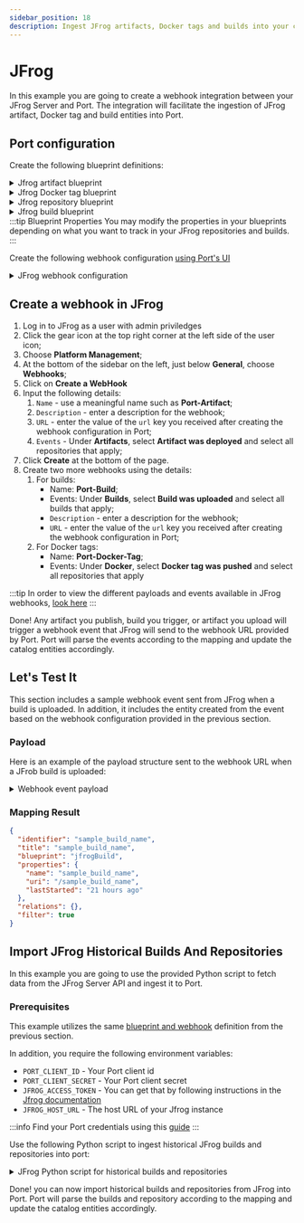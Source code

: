 ```yaml
---
sidebar_position: 18
description: Ingest JFrog artifacts, Docker tags and builds into your catalog
---
```


# JFrog

In this example you are going to create a webhook integration between your JFrog Server and Port. The integration will facilitate the ingestion of JFrog artifact, Docker tag and build entities into Port.

## Port configuration

Create the following blueprint definitions:

<details>
<summary>Jfrog artifact blueprint</summary>

```json showLineNumbers
{
  "identifier": "jfrogArtifact",
  "description": "This blueprint represents an artifact in our JFrog catalog",
  "title": "JFrog Artifact",
  "icon": "JfrogXray",
  "schema": {
    "properties": {
      "name": {
        "type": "string",
        "title": "Name",
        "description": "Name of the artifact"
      },
      "path": {
        "type": "string",
        "title": "Path",
        "description": "Path to artifact"
      },
      "sha256": {
        "type": "string",
        "title": "SHA 256",
        "description": "SHA256 of the artifact"
      },
      "size": {
        "type": "number",
        "title": "Size",
        "description": "Size of the artifact"
      }
    },
    "required": []
  },
  "mirrorProperties": {},
  "calculationProperties": {},
  "aggregationProperties": {},
  "relations": {
    "repository": {
      "title": "Repository",
      "description": "Repository of the artifact",
      "target": "jfrogRepository",
      "required": false,
      "many": false
    }
  }
}
```

</details>

<details>
<summary>Jfrog Docker tag blueprint</summary>

```json showLineNumbers
{
  "identifier": "jfrogDockerTag",
  "description": "This blueprint represents a Docker tag in our Jfrog catalog",
  "title": "JFrog Docker Tag",
  "icon": "JfrogXray",
  "schema": {
    "properties": {
      "name": {
        "type": "string",
        "title": "Name",
        "description": "Name of the Docker tag"
      },
      "imageName": {
        "type": "string",
        "title": "Image Name",
        "description": "Name of the Docker image"
      },
      "path": {
        "type": "string",
        "title": "Path",
        "description": "Path to Docker tag"
      },
      "sha256": {
        "type": "string",
        "title": "SHA 256",
        "description": "SHA256 of the Docker tag"
      },
      "size": {
        "type": "number",
        "title": "Size",
        "description": "Size of the Docker tag"
      },
      "tag": {
        "type": "string",
        "title": "Docker tag",
        "description": "Docker tag"
      },
      "platforms": {
        "type": "array",
        "title": "Platforms",
        "description": "Platforms supported by image"
      }
    },
    "required": []
  },
  "mirrorProperties": {},
  "calculationProperties": {},
  "aggregationProperties": {},
  "relations": {
    "repository": {
      "title": "Repository",
      "description": "Repository of the artifact",
      "target": "jfrogRepository",
      "required": false,
      "many": false
    }
  }
}
```

</details>

<details>
<summary>Jfrog repository blueprint</summary>

```json showLineNumbers
{
  "identifier": "jfrogRepository",
  "description": "This blueprint represents a repository on Jfrog",
  "title": "JFrog Repository",
  "icon": "JfrogXray",
  "schema": {
    "properties": {
      "key": {
        "type": "string",
        "title": "Key",
        "description": "Name of the repository"
      },
      "description": {
        "type": "string",
        "title": "Description",
        "description": "Description of the repository"
      },
      "type": {
        "type": "string",
        "title": "Repository Type",
        "description": "Type of the repository",
        "enum": ["LOCAL", "REMOTE", "VIRTUAL", "FEDERATED", "DISTRIBUTION"],
        "enumColors": {
          "LOCAL": "blue",
          "REMOTE": "bronze",
          "VIRTUAL": "darkGray",
          "FEDERATED": "green",
          "DISTRIBUTION": "lightGray"
        }
      },
      "url": {
        "type": "string",
        "title": "Repository URL",
        "description": "URL to the repository",
        "format": "url"
      },
      "packageType": {
        "type": "string",
        "title": "Package type",
        "description": "Type of the package"
      }
    },
    "required": []
  },
  "mirrorProperties": {},
  "calculationProperties": {},
  "aggregationProperties": {},
  "relations": {}
}
```

</details>

<details>
<summary>Jfrog build blueprint</summary>

```json showLineNumbers
{
  "identifier": "jfrogBuild",
  "description": "This blueprint represents a build from JFrog",
  "title": "JFrog Build",
  "icon": "JfrogXray",
  "schema": {
    "properties": {
      "name": {
        "type": "string",
        "title": "Build name",
        "description": "Name of the build"
      },
      "uri": {
        "type": "string",
        "title": "Build URI",
        "description": "URI to the build"
      },
      "lastStarted": {
        "type": "string",
        "title": "Last build time",
        "description": "Last time the build ran",
        "format": "date-time"
      }
    },
    "required": []
  },
  "mirrorProperties": {},
  "calculationProperties": {},
  "aggregationProperties": {},
  "relations": {}
}
```

</details>
:::tip Blueprint Properties
You may modify the properties in your blueprints depending on what you want to track in your JFrog repositories and builds.
:::

Create the following webhook configuration [using Port's UI](/build-your-software-catalog/sync-data-to-catalog/webhook/?operation=ui#configuring-webhook-endpoints)

<details>
<summary>JFrog webhook configuration</summary>

1. **Basic details** tab - fill the following details:
   1. Title : `JFrog mapper`;
   2. Identifier : `jfrogMapper`;
   3. Description : `A webhook configuration to map JFrog repositories and builds to Port`;
   4. Icon : `JfrogXray`;
2. **Integration configuration** tab - fill the following JQ mapping:

```json
[
  {
    "blueprint": "jfrogBuild",
    "filter": ".body.event_type == 'uploaded'",
    "entity": {
      "identifier": ".body.build_name",
      "title": ".body.build_name",
      "properties": {
        "name": ".body.build_name",
        "uri": "'/' + .body.build_name",
        "lastStarted": ".body.build_started"
      }
    }
  },
  {
    "blueprint": "jfrogDockerTag",
    "filter": ".body.event_type == 'pushed'",
    "entity": {
      "identifier": ".body.name",
      "title": ".body.name",
      "properties": {
        "name": ".body.name",
        "imageName": ".body.image_name",
        "path": ".body.path",
        "sha256": ".body.sha256",
        "size": ".body.size",
        "tag": ".body.tag",
        "platforms": ".body.platforms[] | \"(.os):(.architecture)\""
      },
      "relations": {
        "repository": ".body.repo_key"
      }
    }
  },
  {
    "blueprint": "jfrogArtifact",
    "filter": ".body.event_type == 'deployed'",
    "entity": {
      "identifier": ".body.data.name",
      "title": ".body.data.name",
      "properties": {
        "name": ".body.data.name",
        "path": ".body.data.path",
        "sha256": ".body.data.sha256",
        "size": ".body.data.size"
      },
      "relations": {
        "repository": ".body.data.repo_key"
      }
    }
  }
]
```

:::note
Take note of, and copy the Webhook URL that is provided in this tab
:::

3. Click **Save** at the bottom of the page.
</details>

## Create a webhook in JFrog

1. Log in to JFrog as a user with admin priviledges
2. Click the gear icon at the top right corner at the left side of the user icon;
3. Choose **Platform Management**;
4. At the bottom of the sidebar on the left, just below **General**, choose **Webhooks**;
5. Click on **Create a WebHook**
6. Input the following details:
   1. `Name` - use a meaningful name such as **Port-Artifact**;
   2. `Description` - enter a description for the webhook;
   3. `URL` - enter the value of the `url` key you received after creating the webhook configuration in Port;
   4. `Events` - Under **Artifacts**, select **Artifact was deployed** and select all repositories that apply;
7. Click **Create** at the bottom of the page.
8. Create two more webhooks using the details:
   1. For builds:
      - Name: **Port-Build**;
      - Events: Under **Builds**, select **Build was uploaded** and select all builds that apply;
      - `Description` - enter a description for the webhook;
      - `URL` - enter the value of the `url` key you received after creating the webhook configuration in Port;
   2. For Docker tags:
      - Name: **Port-Docker-Tag**;
      - Events: Under **Docker**, select **Docker tag was pushed** and select all repositories that apply

:::tip
In order to view the different payloads and events available in JFrog webhooks, [look here](https://jfrog.com/help/r/jfrog-platform-administration-documentation/event-types)
:::

Done! Any artifact you publish, build you trigger, or artifact you upload will trigger a webhook event that JFrog will send to the webhook URL provided by Port. Port will parse the events according to the mapping and update the catalog entities accordingly.

## Let's Test It

This section includes a sample webhook event sent from JFrog when a build is uploaded. In addition, it includes the entity created from the event based on the webhook configuration provided in the previous section.

### Payload

Here is an example of the payload structure sent to the webhook URL when a JFrob build is uploaded:

<details>
<summary>Webhook event payload</summary>

```json showLineNumbers
{
  "build_name": "sample_build_name",
  "event_type": "uploaded",
  "build_number": "1",
  "build_started": "2020-06-18T14:40:49.869+0300"
}
```

</details>

### Mapping Result

```json showLineNumbers
{
  "identifier": "sample_build_name",
  "title": "sample_build_name",
  "blueprint": "jfrogBuild",
  "properties": {
    "name": "sample_build_name",
    "uri": "/sample_build_name",
    "lastStarted": "21 hours ago"
  },
  "relations": {},
  "filter": true
}
```

## Import JFrog Historical Builds And Repositories

In this example you are going to use the provided Python script to fetch data from the JFrog Server API and ingest it to Port.

### Prerequisites

This example utilizes the same [blueprint and webhook](#port-configuration) definition from the previous section.

In addition, you require the following environment variables:

- `PORT_CLIENT_ID` - Your Port client id
- `PORT_CLIENT_SECRET` - Your Port client secret
- `JFROG_ACCESS_TOKEN` - You can get that by following instructions in the [Jfrog documentation](https://jfrog.com/help/r/jfrog-platform-administration-documentation/access-tokens)
- `JFROG_HOST_URL` - The host URL of your Jfrog instance

:::info
Find your Port credentials using this [guide](https://docs.getport.io/build-your-software-catalog/sync-data-to-catalog/api/#find-your-port-credentials)
:::

Use the following Python script to ingest historical JFrog builds and repositories into port:

<details>
<summary>JFrog Python script for historical builds and repositories</summary>

```python showLineNumbers
# Dependencies to install
# pip install python-dotenv
# pip install requests

import logging
import os

import dotenv
import requests

dotenv.load_dotenv()

logger = logging.getLogger(__name__)

PORT_API_URL = "https://api.getport.io/v1"
PORT_CLIENT_ID = os.getenv("PORT_CLIENT_ID")
PORT_CLIENT_SECRET = os.getenv("PORT_CLIENT_SECRET")
JFROG_ACCESS_TOKEN = os.getenv("JFROG_ACCESS_TOKEN")
JFROG_HOST_URL = os.getenv("JFROG_HOST_URL")


class Blueprint:
    REPOSITORY = "jfrogRepository"
    BUILD = "jfrogBuild"


## Get Port Access Token
credentials = {"clientId": PORT_CLIENT_ID, "clientSecret": PORT_CLIENT_SECRET}
token_response = requests.post(f"{PORT_API_URL}/auth/access_token", json=credentials)
access_token = token_response.json()["accessToken"]

# You can now use the value in access_token when making further requests
headers = {"Authorization": f"Bearer {access_token}"}


def add_entity_to_port(blueprint_id, entity_object, transform_function):
    """A function to create the passed entity in Port

    Params
    --------------
    blueprint_id: str
        The blueprint id to create the entity in Port

    entity_object: dict
        The entity to add in your Port catalog

    transform_function: function
        A function to transform the entity object to the Port entity object

    Returns
    --------------
    response: dict
        The response object after calling the webhook
    """
    logger.info(f"Adding entity to Port: {entity_object}")
    entity_payload = transform_function(entity_object)
    response = requests.post(
        (
            f"{PORT_API_URL}/blueprints/"
            f"{blueprint_id}/entities?upsert=true&merge=true"
        ),
        json=entity_payload,
        headers=headers,
    )
    logger.info(response.json())


def get_all_builds():
    logger.info("Getting all builds")
    url = f"{JFROG_HOST_URL}/artifactory/api/build"
    response = requests.get(
        url, headers={"Authorization": "Bearer " + JFROG_ACCESS_TOKEN}
    )
    response.raise_for_status()
    builds = response.json()["builds"]
    return builds


def get_all_repositories():
    logger.info("Getting all repositories")
    url = f"{JFROG_HOST_URL}/artifactory/api/repositories"
    response = requests.get(
        url, headers={"Authorization": "Bearer " + JFROG_ACCESS_TOKEN}
    )
    response.raise_for_status()
    repositories = response.json()
    return repositories


if __name__ == "__main__":
    logger.info("Starting Port integration")
    for repository in get_all_repositories():
        repository_object = {
            "key": repository["key"],
            "description": repository.get("description", ""),
            "type": repository["type"].upper(),
            "url": repository["url"],
            "packageType": repository["packageType"].upper(),
        }
        transform_build_function = lambda x: {
            "identifier": repository_object["key"],
            "title": repository_object["key"],
            "properties": {
                **repository_object,
            },
        }
        logger.info(f"Added repository: {repository_object['key']}")
        add_entity_to_port(
            Blueprint.REPOSITORY, repository_object, transform_build_function
        )

    logger.info("Completed repositories, starting builds")
    for build in get_all_builds():
        build_object = {
            "name": build["uri"].split("/")[-1],
            "uri": build["uri"],
            "lastStarted": build["lastStarted"],
        }
        transform_build_function = lambda x: {
            "identifier": build_object["name"],
            "title": build_object["name"],
            "properties": {
                **build_object,
            },
        }
        logger.info(f"Added build: {build_object['name']}")
        add_entity_to_port(Blueprint.BUILD, build_object, transform_build_function)

```

</details>

Done! you can now import historical builds and repositories from JFrog into Port. Port will parse the builds and repository according to the mapping and update the catalog entities accordingly.
